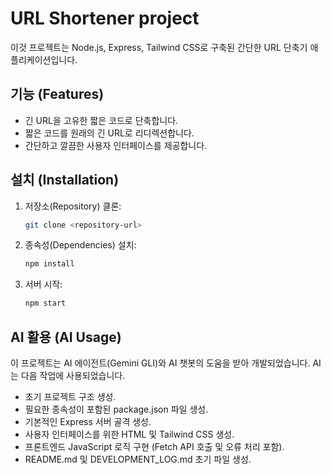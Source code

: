 # URL Shortener project

이것 프로젝트는 Node.js, Express, Tailwind CSS로 구축된 간단한 URL 단축기 애플리케이션입니다.

## 기능 (Features)

- 긴 URL을 고유한 짧은 코드로 단축합니다.
- 짧은 코드를 원래의 긴 URL로 리디렉션합니다.
- 간단하고 깔끔한 사용자 인터페이스를 제공합니다.

## 설치 (Installation)

1. 저장소(Repository) 클론:
   ```bash
   git clone <repository-url>
   ```
2. 종속성(Dependencies) 설치:
   ```bash
   npm install
   ```
3. 서버 시작:
   ```bash
   npm start
   ```

## AI 활용 (AI Usage)

이 프로젝트는 AI 에이전트(Gemini GLI)와 AI 챗봇의 도움을 받아 개발되었습니다. AI는 다음 작업에 사용되었습니다.

- 초기 프로젝트 구조 생성.
- 필요한 종속성이 포함된 package.json 파일 생성.
- 기본적인 Express 서버 골격 생성.
- 사용자 인터페이스를 위한 HTML 및 Tailwind CSS 생성.
- 프론트엔드 JavaScript 로직 구현 (Fetch API 호출 및 오류 처리 포함).
- README.md 및 DEVELOPMENT_LOG.md 초기 파일 생성.